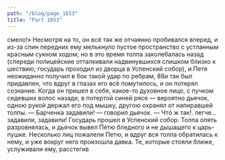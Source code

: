 ```yaml
---
path: "/blog/page_1653"
title: "Part 1653"
---
```


 смело!» Несмотря на то, он всё так же отчаянно пробивался вперед, и из-за спин передних ему мелькнуло пустое пространство с устланным красным сукном ходом; но в это время толпа заколебалась назад (спереди полицейские отталкивали надвинувшихся слишком близко к шествию; государь проходил из дворца в Успенский собор), и Петя неожиданно получил в бок такой удар по ребрам, 88и так был придавлен, что вдруг в глазах его всё помутилось, и он потерял сознание. Когда он пришел в себя, какое-то духовное лицо, с пучком седевших волос назади, в потертой синей рясе — вероятно дьячок, одною рукой держал его под мышку, другою охранял от напиравшей толпы.
— Барченка задавили! — говорил дьячок. — Чтό ж так!. легче... задавили, задавили!
Государь прошел в Успенский собор. Толпа опять разровнялась, и дьячок вывел Петю бледного и не дышащего к царь-пушке. Несколько лиц пожалели Петю, и вдруг вся толпа обратилась к нему, и уже вокруг него произошла давка. Те, которые стояли ближе, услуживали ему, расстегив
